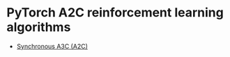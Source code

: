 # PyTorch A2C reinforcement learning algorithms
- [Synchronous A3C (A2C)](https://arxiv.org/pdf/1602.01783.pdf)